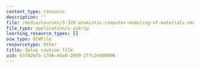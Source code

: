```yaml
---
content_type: resource
description: ''
file: /media/courses/3-320-atomistic-computer-modeling-of-materials-sma-5107-spring-2005/b3f02bfb17d6e4a020592ffc2e900896_WAc7fQ1qzAc.srt
file_type: application/x-subrip
learning_resource_types: []
ocw_type: OCWFile
resourcetype: Other
title: 3play caption file
uid: b3f02bfb-17d6-e4a0-2059-2ffc2e900896
---
```

